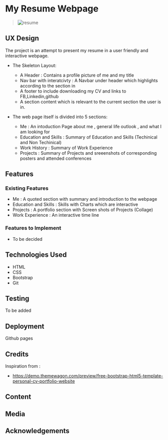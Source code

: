 # My Resume Webpage

> ![resume](../css/myresume/resume.png)

## UX Design 

The project is an attempt to present my resume in a user friendly and interactive webpage.

+ The Skeleton Layout:

    - A Header : Contains a profile picture of me and  my title 
    - Nav bar with interatcivty : A  Navbar under header which highlights according to the section in
    - A footer to include downloading my CV and links to FB,Linkedin,github
    - A section content which is relevant to the current section the user is in.


+ The web page itself is divided into 5  sections:
   - Me :  An intoduction Page about me , general life outlook , and what I am looking for
   - Education and Skills : Summary of Education and  Skills (Techinical and Non Techinical)
   - Work History : Summary of Work Experience
   - Projects : Summary of Projects and sreeenshots of corresponding posters and attended conferences




## Features 


### Existing Features
+ Me : A  quoted section with summary and introduction to the webpage
+ Education and Skills : Skills with Charts which are interactive 
+ Projects :  A portfolio section with  Screen shots of Projects (Collage)
+  Work Experience : An interactive time  line 



### Features to Implement

+ To be decided



## Technologies Used

+ HTML 
+ CSS
+ Bootstrap
+ Git 


## Testing

 To be added 


## Deployment
Github pages

## Credits

Inspiration from :

+ https://demo.themewagon.com/preview/free-bootstrap-html5-template-personal-cv-portfolio-website

## Content 

## Media

## Acknowledgements


